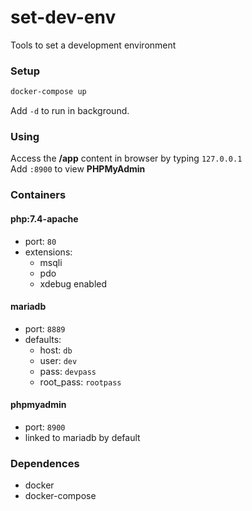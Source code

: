 # set-dev-env
Tools to set a development environment

### Setup
```bash
docker-compose up
```
Add ```-d``` to run in background.

### Using
Access the **/app** content in browser by typing ```127.0.0.1```  
Add ```:8900``` to view **PHPMyAdmin**

### Containers
#### php:7.4-apache
  - port: ```80```
  - extensions:
    - msqli
    - pdo
    - xdebug enabled

#### mariadb
  - port: ```8889```
  - defaults:
    - host: ```db```
    - user: ```dev```
    - pass: ```devpass```
    - root_pass: ```rootpass```

#### phpmyadmin
  - port: ```8900```
  - linked to mariadb by default

### Dependences
  - docker
  - docker-compose
